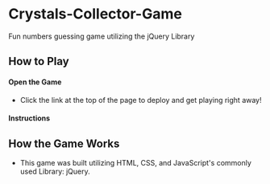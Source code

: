 # Crystals-Collector-Game
Fun numbers guessing game utilizing the jQuery Library

## How to Play

#### Open the Game
* Click the link at the top of the page to deploy and get playing right away!  

#### Instructions

## How the Game Works
* This game was built utilizing HTML, CSS, and JavaScript's commonly used Library: jQuery.
